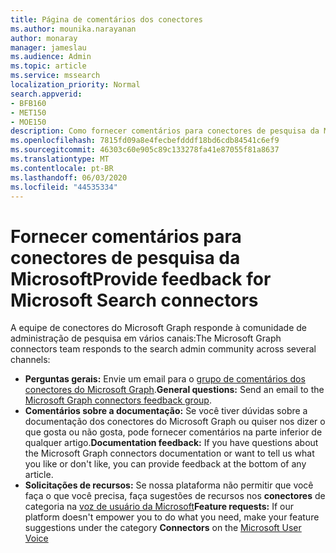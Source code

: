 ```yaml
---
title: Página de comentários dos conectores
ms.author: mounika.narayanan
author: monaray
manager: jameslau
ms.audience: Admin
ms.topic: article
ms.service: mssearch
localization_priority: Normal
search.appverid:
- BFB160
- MET150
- MOE150
description: Como fornecer comentários para conectores de pesquisa da Microsoft
ms.openlocfilehash: 7815fd09a8e4fecbefdddf18bd6cdb84541c6ef9
ms.sourcegitcommit: 46303c60e905c89c133278fa41e87055f81a8637
ms.translationtype: MT
ms.contentlocale: pt-BR
ms.lasthandoff: 06/03/2020
ms.locfileid: "44535334"
---
```

# <a name="provide-feedback-for-microsoft-search-connectors"></a><span data-ttu-id="ff90f-103">Fornecer comentários para conectores de pesquisa da Microsoft</span><span class="sxs-lookup"><span data-stu-id="ff90f-103">Provide feedback for Microsoft Search connectors</span></span>

<span data-ttu-id="ff90f-104">A equipe de conectores do Microsoft Graph responde à comunidade de administração de pesquisa em vários canais:</span><span class="sxs-lookup"><span data-stu-id="ff90f-104">The Microsoft Graph connectors team responds to the search admin community across several channels:</span></span>

* <span data-ttu-id="ff90f-105">**Perguntas gerais:** Envie um email para o [grupo de comentários dos conectores do Microsoft Graph](mailto:MicrosoftGraphConnectorsFeedback@service.microsoft.com).</span><span class="sxs-lookup"><span data-stu-id="ff90f-105">**General questions:** Send an email to the [Microsoft Graph connectors feedback group](mailto:MicrosoftGraphConnectorsFeedback@service.microsoft.com).</span></span>
* <span data-ttu-id="ff90f-106">**Comentários sobre a documentação:** Se você tiver dúvidas sobre a documentação dos conectores do Microsoft Graph ou quiser nos dizer o que gosta ou não gosta, pode fornecer comentários na parte inferior de qualquer artigo.</span><span class="sxs-lookup"><span data-stu-id="ff90f-106">**Documentation feedback:** If you have questions about the Microsoft Graph connectors documentation or want to tell us what you like or don't like, you can provide feedback at the bottom of any article.</span></span>
* <span data-ttu-id="ff90f-107">**Solicitações de recursos:** Se nossa plataforma não permitir que você faça o que você precisa, faça sugestões de recursos nos **conectores** de categoria na [voz de usuário da Microsoft](https://microsoftsearch.uservoice.com/forums/926998-connectors)</span><span class="sxs-lookup"><span data-stu-id="ff90f-107">**Feature requests:** If our platform doesn't empower you to do what you need, make your feature suggestions under the category **Connectors** on the [Microsoft User Voice](https://microsoftsearch.uservoice.com/forums/926998-connectors)</span></span>
